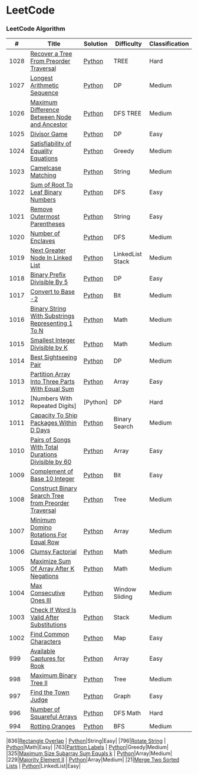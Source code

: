 LeetCode
========

### LeetCode Algorithm



| # | Title | Solution | Difficulty | Classification |
|---| ----- | -------- | ---------- | -------------- |
|1028|[Recover a Tree From Preorder Traversal](https://leetcode.com/problems/recover-a-tree-from-preorder-traversal/) | [Python](https://github.com/xiaohai0520/LeetCode/blob/master/algorithms/1028.%20Recover%20a%20Tree%20From%20Preorder%20Traversal.py)|TREE|Hard|
|1027|[Longest Arithmetic Sequence](https://leetcode.com/problems/longest-arithmetic-sequence/) | [Python](https://github.com/xiaohai0520/LeetCode/blob/master/algorithms/1027.%20Longest%20Arithmetic%20Sequence.py)|DP|Medium|
|1026|[Maximum Difference Between Node and Ancestor](https://leetcode.com/problems/maximum-difference-between-node-and-ancestor/) | [Python](https://github.com/xiaohai0520/LeetCode/blob/master/algorithms/1026.Maximum%20Difference%20Between%20Node%20and%20Ancestor.py)|DFS TREE|Medium|
|1025|[Divisor Game](https://leetcode.com/problems/divisor-game/) | [Python](https://github.com/xiaohai0520/LeetCode/blob/master/algorithms/1025.%20Divisor%20Game.py)|DP|Easy|
|1024|[Satisfiability of Equality Equations](https://leetcode.com/problems/video-stitching/) | [Python](https://github.com/xiaohai0520/LeetCode/blob/master/algorithms/1024.%20Video%20Stitching.py)|Greedy|Medium|
|1023|[Camelcase Matching](https://leetcode.com/problems/camelcase-matching/) | [Python](https://github.com/xiaohai0520/LeetCode/blob/master/algorithms/1023.%20Camelcase%20Matching.py)|String|Medium|
|1022|[Sum of Root To Leaf Binary Numbers](https://leetcode.com/problems/sum-of-root-to-leaf-binary-numbers/) | [Python](https://github.com/xiaohai0520/LeetCode/blob/master/algorithms/1022.%20Sum%20of%20Root%20To%20Leaf%20Binary%20Numbers.py)|DFS|Easy|
|1021|[Remove Outermost Parentheses](https://leetcode.com/problems/remove-outermost-parentheses/) | [Python](https://github.com/xiaohai0520/LeetCode/blob/master/algorithms/1021.%20Remove%20Outermost%20Parentheses.py)|String|Easy|
|1020|[Number of Enclaves](https://leetcode.com/problems/number-of-enclaves/) | [Python](https://github.com/xiaohai0520/LeetCode/blob/master/algorithms/1020.%20Number%20of%20Enclaves.py)|DFS|Medium|
|1019|[Next Greater Node In Linked List](https://leetcode.com/problems/next-greater-node-in-linked-list/) | [Python](https://github.com/xiaohai0520/LeetCode/blob/master/algorithms/1019.%20Next%20Greater%20Node%20In%20Linked%20List.py)|LinkedList Stack|Medium|
|1018|[Binary Prefix Divisible By 5](https://leetcode.com/problems/binary-prefix-divisible-by-5/) | [Python](https://github.com/xiaohai0520/LeetCode/blob/master/algorithms/1018.%20Binary%20Prefix%20Divisible%20By%205.py)|DP|Easy|
|1017|[Convert to Base -2](https://leetcode.com/problems/convert-to-base-2/) | [Python](https://github.com/xiaohai0520/LeetCode/blob/master/algorithms/1017.%20Convert%20to%20Base%20-2.py)|Bit|Medium|
|1016|[Binary String With Substrings Representing 1 To N](https://leetcode.com/problems/binary-string-with-substrings-representing-1-to-n/) | [Python](https://github.com/xiaohai0520/LeetCode/blob/master/algorithms/1016.%20Binary%20String%20With%20Substrings%20Representing%201%20To%20N.py)|Math|Medium|
|1015|[Smallest Integer Divisible by K](https://leetcode.com/problems/smallest-integer-divisible-by-k/) | [Python](https://github.com/xiaohai0520/LeetCode/blob/master/algorithms/1015.%20Smallest%20Integer%20Divisible%20by%20K.py)|Math|Medium|
|1014|[Best Sightseeing Pair](https://leetcode.com/problems/best-sightseeing-pair/) | [Python](https://github.com/xiaohai0520/LeetCode/blob/master/algorithms/1014.%20Best%20Sightseeing%20Pair.py)|DP|Medium|
|1013|[Partition Array Into Three Parts With Equal Sum](https://leetcode.com/problems/partition-array-into-three-parts-with-equal-sum/) | [Python](https://github.com/xiaohai0520/LeetCode/blob/master/algorithms/1013.%20Partition%20Array%20Into%20Three%20Parts%20With%20Equal%20Sum.py)|Array|Easy|
|1012|[Numbers With Repeated Digits]| [Python]|DP|Hard|
|1011|[Capacity To Ship Packages Within D Days](https://leetcode.com/problems/capacity-to-ship-packages-within-d-days/) | [Python](https://github.com/xiaohai0520/LeetCode/blob/master/algorithms/1011.%20Capacity%20To%20Ship%20Packages%20Within%20D%20Days.py)|Binary Search|Medium|
|1010|[Pairs of Songs With Total Durations Divisible by 60](https://leetcode.com/problems/pairs-of-songs-with-total-durations-divisible-by-60/) | [Python](https://github.com/xiaohai0520/LeetCode/blob/master/algorithms/1010.%20Pairs%20of%20Songs%20With%20Total%20Durations%20Divisible%20by%2060.py)|Array|Easy|
|1009|[Complement of Base 10 Integer](https://leetcode.com/problems/complement-of-base-10-integer/) | [Python](https://github.com/xiaohai0520/LeetCode/blob/master/algorithms/1009.%20Complement%20of%20Base%2010%20Integer.py)|Bit|Easy|
|1008|[Construct Binary Search Tree from Preorder Traversal](https://leetcode.com/problems/construct-binary-search-tree-from-preorder-traversal/)| [Python](https://github.com/xiaohai0520/LeetCode/blob/master/algorithms/1008.%20Construct%20Binary%20Search%20Tree%20from%20Preorder%20Traversal.py)|Tree|Medium|
|1007|[Minimum Domino Rotations For Equal Row](https://leetcode.com/problems/minimum-domino-rotations-for-equal-row/)| [Python](https://github.com/xiaohai0520/LeetCode/blob/master/algorithms/1007.%20Minimum%20Domino%20Rotations%20For%20Equal%20Row.py)|Array|Medium|
|1006|[Clumsy Factorial](https://leetcode.com/problems/clumsy-factorial/)| [Python](https://github.com/xiaohai0520/LeetCode/blob/master/algorithms/1006.%20Clumsy%20Factorial.py)|Math|Medium|
|1005|[Maximize Sum Of Array After K Negations](https://leetcode.com/problems/maximize-sum-of-array-after-k-negations/)| [Python](https://github.com/xiaohai0520/LeetCode/blob/master/algorithms/1005.%20Maximize%20Sum%20Of%20Array%20After%20K%20Negations.py)|Math|Medium|
|1004|[Max Consecutive Ones III](https://leetcode.com/problems/max-consecutive-ones-iii/)| [Python](https://github.com/xiaohai0520/LeetCode/blob/master/algorithms/1004.%20Max%20Consecutive%20Ones%20III.py)|Window Sliding|Medium|
|1003|[Check If Word Is Valid After Substitutions](https://leetcode.com/problems/check-if-word-is-valid-after-substitutions/)| [Python](https://github.com/xiaohai0520/LeetCode/blob/master/algorithms/1003.%20Check%20If%20Word%20Is%20Valid%20After%20Substitutions.py)|Stack|Medium|
|1002|[Find Common Characters](https://leetcode.com/problems/find-common-characters/)| [Python](https://github.com/xiaohai0520/LeetCode/blob/master/algorithms/1002.%20Find%20Common%20Characters.py)|Map|Easy|
|999|[Available Captures for Rook](https://leetcode.com/problems/available-captures-for-rook/)| [Python](https://github.com/xiaohai0520/LeetCode/blob/master/algorithms/999.%20Available%20Captures%20for%20Rook.py)|Array|Easy|
|998|[Maximum Binary Tree II](https://leetcode.com/problems/maximum-binary-tree-ii/)| [Python](https://github.com/xiaohai0520/LeetCode/blob/master/algorithms/998.%20Maximum%20Binary%20Tree%20II.py)|Tree|Medium|
|997|[Find the Town Judge](https://leetcode.com/problems/find-the-town-judge/)| [Python](https://github.com/xiaohai0520/LeetCode/blob/master/algorithms/997.%20Find%20the%20Town%20Judge.py)|Graph|Easy|
|996|[Number of Squareful Arrays](https://leetcode.com/problems/number-of-squareful-arrays/)| [Python](https://github.com/xiaohai0520/LeetCode/blob/master/algorithms/996.%20Number%20of%20Squareful%20Arrays.py)|DFS Math|Hard|
|994|[Rotting Oranges](https://leetcode.com/problems/rotting-oranges/)| [Python](https://github.com/xiaohai0520/LeetCode/blob/master/algorithms/994.%20Rotting%20Oranges.py)|BFS|Medium|









|836|[Rectangle Overlap](https://leetcode.com/problems/rectangle-overlap/) | [Python](https://github.com/xiaohai0520/LeetCode/blob/master/algorithms/796.%20Rotate%20String.py)|String|Easy|
|796|[Rotate String](https://leetcode.com/problems/rotate-string/) | [Python](https://github.com/xiaohai0520/LeetCode/blob/master/algorithms/836.%20Rectangle%20Overlap.py)|Math|Easy|
|763|[Partition Labels](https://leetcode.com/problems/partition-labels/) | [Python](https://github.com/xiaohai0520/LeetCode/blob/master/algorithms/763.%20Partition%20Labels.py)|Greedy|Medium|
|325|[Maximum Size Subarray Sum Equals k](https://leetcode.com/problems/maximum-size-subarray-sum-equals-k/) | [Python](https://github.com/xiaohai0520/LeetCode/blob/master/algorithms/325.%20Maximum%20Size%20Subarray%20Sum%20Equals%20k.py)|Array|Medium|
|229|[Majority Element II](https://leetcode.com/problems/majority-element-ii/) | [Python](https://github.com/xiaohai0520/LeetCode/blob/master/algorithms/229.Majority%20Element%20II.py)|Array|Medium|
|21|[Merge Two Sorted Lists](https://leetcode.com/problems/merge-two-sorted-lists/) | [Python](https://github.com/xiaohai0520/LeetCode/blob/master/algorithms/21.%20Merge%20Two%20Sorted%20Lists.py)|LinkedList|Easy|

